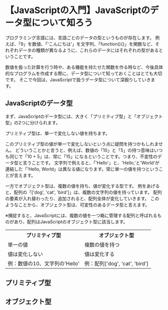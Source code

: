 # 【JavaScriptの入門】JavaScriptのデータ型について知ろう

プログラミング言語には、言語ごとのデータの型というものが存在します。
例えば、「9」を数値、「'こんにちは'」を文字列、「function(){}」を関数など、それぞれデータの種類が異なるように、これらのデータにはそれぞれの型があるということです。

数値を扱った計算を行う時や、ある機能を持たせた関数を作る時など、今後具体的なブログラムを作成する際に、データ型について知っておくことはとても大切です。
そこで今回は、JavaScriptで扱うデータ型について深掘りしていきます。

## JavaScriptのデータ型
まず、JavaScriptのデータ型には、大きく「プリミティブ型」と「オブジェクト型」の2つに分けられます。

プリミティブ型は、単一で変化しない値を持ちます。

このプリミティブ型の値が単一で変化しないという点に疑問を持つかもしれません。
どういうことかと言うと、例えば、数値の「10」と「5」の持つ意味はいつも同じで「10 + 5」は、常に「15」になるということです。つまり、不変性のデータ型と言うことです。
文字列で例えると、「'Hello'」と、'Hello,'と'World'が連結した「'Hello, World」は異なる値になります。常に単一の値を持つということが言えます。

一方でオブジェクト型は、複数の値を持ち、値が変化する型です。
例をあげると、配列の「['dog', 'cat', 'bird']」は、複数の文字列の値を持っています。
配列の要素が入れ替わったり、追加されると、配列全体が変化していきます。
このようなことから、オブジェクト型は、可変性のあるデータ型と言えます。

※捕捉すると、JavaScriptには、複数の値を一つ箱に管理する配列と呼ばれるものがあり、配列はJavaScriptのオブジェクト型に該当します。

<table>
  <tr>
    <th>プリミティブ型</th>
    <th>オブジェクト型</th>
  </tr>
  <tr>
    <td>単一の値</td>
    <td>複数の値を持つ</td>
  </tr>
    <tr>
    <td>値は変化しない</td>
    <td>値は変化する</td>
  </tr>
    </tr>
    <tr>
    <td>例：数値の10、文字列の'Hello'</td>
    <td>例：配列['dog', 'cat', 'bird']</td>
  </tr>
</table>

## プリミティブ型

## オブジェクト型

